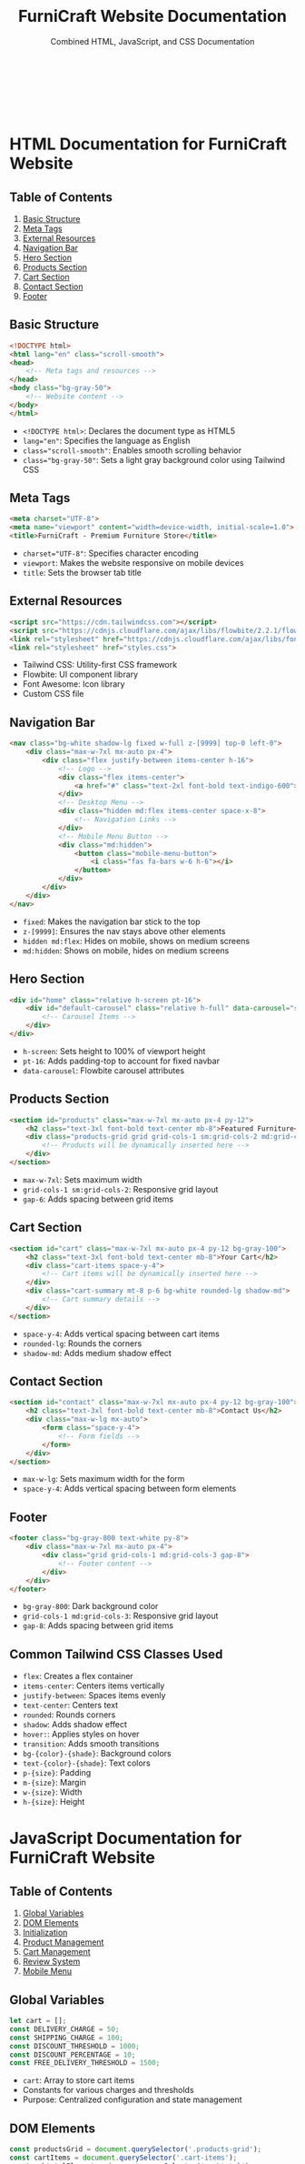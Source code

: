 <br><br><br><br><br><br>
<div style="text-align: center;">
    <h1>FurniCraft Website Documentation</h1>
    <p>Combined HTML, JavaScript, and CSS Documentation</p>
</div>
<br><br><br><br><br><br>

<div style="page-break-before: always;"></div>

# HTML Documentation for FurniCraft Website

## Table of Contents
1. [Basic Structure](#basic-structure)
2. [Meta Tags](#meta-tags)
3. [External Resources](#external-resources)
4. [Navigation Bar](#navigation-bar)
5. [Hero Section](#hero-section)
6. [Products Section](#products-section)
7. [Cart Section](#cart-section)
8. [Contact Section](#contact-section)
9. [Footer](#footer)

## Basic Structure
```html
<!DOCTYPE html>
<html lang="en" class="scroll-smooth">
<head>
    <!-- Meta tags and resources -->
</head>
<body class="bg-gray-50">
    <!-- Website content -->
</body>
</html>
```
- `<!DOCTYPE html>`: Declares the document type as HTML5
- `lang="en"`: Specifies the language as English
- `class="scroll-smooth"`: Enables smooth scrolling behavior
- `class="bg-gray-50"`: Sets a light gray background color using Tailwind CSS

## Meta Tags
```html
<meta charset="UTF-8">
<meta name="viewport" content="width=device-width, initial-scale=1.0">
<title>FurniCraft - Premium Furniture Store</title>
```
- `charset="UTF-8"`: Specifies character encoding
- `viewport`: Makes the website responsive on mobile devices
- `title`: Sets the browser tab title

## External Resources
```html
<script src="https://cdn.tailwindcss.com"></script>
<script src="https://cdnjs.cloudflare.com/ajax/libs/flowbite/2.2.1/flowbite.min.js"></script>
<link rel="stylesheet" href="https://cdnjs.cloudflare.com/ajax/libs/font-awesome/6.5.1/css/all.min.css">
<link rel="stylesheet" href="styles.css">
```
- Tailwind CSS: Utility-first CSS framework
- Flowbite: UI component library
- Font Awesome: Icon library
- Custom CSS file

<div style="page-break-before: always;"></div>

## Navigation Bar
```html
<nav class="bg-white shadow-lg fixed w-full z-[9999] top-0 left-0">
    <div class="max-w-7xl mx-auto px-4">
        <div class="flex justify-between items-center h-16">
            <!-- Logo -->
            <div class="flex items-center">
                <a href="#" class="text-2xl font-bold text-indigo-600">FurniCraft</a>
            </div>
            <!-- Desktop Menu -->
            <div class="hidden md:flex items-center space-x-8">
                <!-- Navigation Links -->
            </div>
            <!-- Mobile Menu Button -->
            <div class="md:hidden">
                <button class="mobile-menu-button">
                    <i class="fas fa-bars w-6 h-6"></i>
                </button>
            </div>
        </div>
    </div>
</nav>
```
- `fixed`: Makes the navigation bar stick to the top
- `z-[9999]`: Ensures the nav stays above other elements
- `hidden md:flex`: Hides on mobile, shows on medium screens
- `md:hidden`: Shows on mobile, hides on medium screens

## Hero Section
```html
<div id="home" class="relative h-screen pt-16">
    <div id="default-carousel" class="relative h-full" data-carousel="slide">
        <!-- Carousel Items -->
    </div>
</div>
```
- `h-screen`: Sets height to 100% of viewport height
- `pt-16`: Adds padding-top to account for fixed navbar
- `data-carousel`: Flowbite carousel attributes

## Products Section
```html
<section id="products" class="max-w-7xl mx-auto px-4 py-12">
    <h2 class="text-3xl font-bold text-center mb-8">Featured Furniture</h2>
    <div class="products-grid grid grid-cols-1 sm:grid-cols-2 md:grid-cols-3 lg:grid-cols-4 gap-6">
        <!-- Products will be dynamically inserted here -->
    </div>
</section>
```
- `max-w-7xl`: Sets maximum width
- `grid-cols-1 sm:grid-cols-2`: Responsive grid layout
- `gap-6`: Adds spacing between grid items

<div style="page-break-before: always;"></div>

## Cart Section
```html
<section id="cart" class="max-w-7xl mx-auto px-4 py-12 bg-gray-100">
    <h2 class="text-3xl font-bold text-center mb-8">Your Cart</h2>
    <div class="cart-items space-y-4">
        <!-- Cart items will be dynamically inserted here -->
    </div>
    <div class="cart-summary mt-8 p-6 bg-white rounded-lg shadow-md">
        <!-- Cart summary details -->
    </div>
</section>
```
- `space-y-4`: Adds vertical spacing between cart items
- `rounded-lg`: Rounds the corners
- `shadow-md`: Adds medium shadow effect

## Contact Section
```html
<section id="contact" class="max-w-7xl mx-auto px-4 py-12 bg-gray-100">
    <h2 class="text-3xl font-bold text-center mb-8">Contact Us</h2>
    <div class="max-w-lg mx-auto">
        <form class="space-y-4">
            <!-- Form fields -->
        </form>
    </div>
</section>
```
- `max-w-lg`: Sets maximum width for the form
- `space-y-4`: Adds vertical spacing between form elements

## Footer
```html
<footer class="bg-gray-800 text-white py-8">
    <div class="max-w-7xl mx-auto px-4">
        <div class="grid grid-cols-1 md:grid-cols-3 gap-8">
            <!-- Footer content -->
        </div>
    </div>
</footer>
```
- `bg-gray-800`: Dark background color
- `grid-cols-1 md:grid-cols-3`: Responsive grid layout
- `gap-8`: Adds spacing between grid items

## Common Tailwind CSS Classes Used
- `flex`: Creates a flex container
- `items-center`: Centers items vertically
- `justify-between`: Spaces items evenly
- `text-center`: Centers text
- `rounded`: Rounds corners
- `shadow`: Adds shadow effect
- `hover:`: Applies styles on hover
- `transition`: Adds smooth transitions
- `bg-{color}-{shade}`: Background colors
- `text-{color}-{shade}`: Text colors
- `p-{size}`: Padding
- `m-{size}`: Margin
- `w-{size}`: Width
- `h-{size}`: Height

<div style="page-break-before: always;"></div>

# JavaScript Documentation for FurniCraft Website

## Table of Contents
1. [Global Variables](#global-variables)
2. [DOM Elements](#dom-elements)
3. [Initialization](#initialization)
4. [Product Management](#product-management)
5. [Cart Management](#cart-management)
6. [Review System](#review-system)
7. [Mobile Menu](#mobile-menu)

## Global Variables
```javascript
let cart = [];
const DELIVERY_CHARGE = 50;
const SHIPPING_CHARGE = 100;
const DISCOUNT_THRESHOLD = 1000;
const DISCOUNT_PERCENTAGE = 10;
const FREE_DELIVERY_THRESHOLD = 1500;
```
- `cart`: Array to store cart items
- Constants for various charges and thresholds
- Purpose: Centralized configuration and state management

## DOM Elements
```javascript
const productsGrid = document.querySelector('.products-grid');
const cartItems = document.querySelector('.cart-items');
const subtotalElement = document.querySelector('.subtotal');
// ... more elements
```
- `document.querySelector()`: Selects first matching element
- Purpose: Caches DOM elements for better performance

## Initialization
```javascript
document.addEventListener('DOMContentLoaded', () => {
    fetchProducts();
    initializeReviews();
    initializeMobileMenu();
    updateCartSummary();
});
```
- `DOMContentLoaded`: Event fires when HTML is fully loaded
- Purpose: Initializes all website features

## Product Management

### Fetching Products
```javascript
async function fetchProducts() {
    const response = await fetch('https://alchemist-kira.github.io/shop-api/product.json');
    const data = await response.json();
    displayProducts(data.products);
}
```
- `async/await`: Handles asynchronous operations
- `fetch`: Gets data from API
- Purpose: Loads product data from external source

<div style="page-break-before: always;"></div>

### Displaying Products
```javascript
function displayProducts(products) {
    productsGrid.innerHTML = products.map(product => `
        <div class="product-card">
            <!-- Product HTML template -->
        </div>
    `).join('');
}
```
- Template literals: Creates HTML strings
- `map()`: Transforms array of products to HTML
- `join('')`: Combines array into string
- Purpose: Renders products in the grid

## Cart Management

### Adding to Cart
```javascript
function addToCart(product) {
    const existingItem = cart.find(item => item.id === product.id);
    
    if (existingItem) {
        existingItem.quantity += 1;
    } else {
        cart.push({
            ...product,
            quantity: 1
        });
    }
    
    updateCart();
    updateCartSummary();
}
```
- `find()`: Searches array for matching item
- Spread operator: Copies object properties
- Purpose: Manages cart item addition

### Updating Cart
```javascript
function updateCart() {
    cartItems.innerHTML = cart.map(item => `
        <div class="cart-item">
            <!-- Cart item HTML template -->
        </div>
    `).join('');
}
```
- Purpose: Refreshes cart display

<div style="page-break-before: always;"></div>

### Cart Summary
```javascript
function updateCartSummary() {
    if (!subtotalElement || !deliveryChargeElement || !shippingChargeElement || !discountElement || !totalElement) return;

    const subtotal = cart.reduce((total, item) => total + (item.price * item.quantity), 0);
    const discount = subtotal >= DISCOUNT_THRESHOLD ? (subtotal * DISCOUNT_PERCENTAGE / 100) : 0;
    
    // Apply free delivery if subtotal is over threshold
    const finalDeliveryCharge = cart.length > 0 ? (subtotal >= FREE_DELIVERY_THRESHOLD ? 0 : DELIVERY_CHARGE) : 0;
    const finalShippingCharge = cart.length > 0 ? (subtotal >= FREE_DELIVERY_THRESHOLD ? 0 : SHIPPING_CHARGE) : 0;
    
    const total = subtotal + finalDeliveryCharge + finalShippingCharge - discount;

    subtotalElement.textContent = `$${subtotal.toFixed(2)}`;
    deliveryChargeElement.textContent = cart.length > 0 ? `$${finalDeliveryCharge.toFixed(2)}` : '$0.00';
    shippingChargeElement.textContent = cart.length > 0 ? `$${finalShippingCharge.toFixed(2)}` : '$0.00';
    discountElement.textContent = `$${discount.toFixed(2)}`;
    totalElement.textContent = `$${total.toFixed(2)}`;
}
```

#### How Cart Summary Works

1. **Initial Check**
   ```javascript
   if (!subtotalElement || !deliveryChargeElement || !shippingChargeElement || !discountElement || !totalElement) return;
   ```
   - Checks if all required DOM elements exist
   - Returns early if any element is missing to prevent errors

2. **Subtotal Calculation**
   ```javascript
   const subtotal = cart.reduce((total, item) => total + (item.price * item.quantity), 0);
   ```
   - Uses `reduce()` to sum up all items in cart
   - For each item: price × quantity
   - Starts from 0 (initial value)

3. **Discount Calculation**
   ```javascript
   const discount = subtotal >= DISCOUNT_THRESHOLD ? (subtotal * DISCOUNT_PERCENTAGE / 100) : 0;
   ```
   - Checks if subtotal meets discount threshold ($1000)
   - If yes: applies 10% discount
   - If no: no discount (0)

4. **Delivery and Shipping Charges**
   ```javascript
   const finalDeliveryCharge = cart.length > 0 ? (subtotal >= FREE_DELIVERY_THRESHOLD ? 0 : DELIVERY_CHARGE) : 0;
   const finalShippingCharge = cart.length > 0 ? (subtotal >= FREE_DELIVERY_THRESHOLD ? 0 : SHIPPING_CHARGE) : 0;
   ```
   - First checks if cart has items (`cart.length > 0`)
   - If cart is empty: charges are 0
   - If cart has items:
     - Checks if subtotal meets free delivery threshold ($1500)
     - If yes: charges are 0
     - If no: applies normal charges ($50 delivery, $100 shipping)

5. **Total Calculation**
   ```javascript
   const total = subtotal + finalDeliveryCharge + finalShippingCharge - discount;
   ```
   - Adds all components: subtotal + delivery + shipping
   - Subtracts discount
   - This gives final amount to pay

<div style="page-break-before: always;"></div>

6. **Display Updates**
   ```javascript
   subtotalElement.textContent = `$${subtotal.toFixed(2)}`;
   deliveryChargeElement.textContent = cart.length > 0 ? `$${finalDeliveryCharge.toFixed(2)}` : '$0.00';
   shippingChargeElement.textContent = cart.length > 0 ? `$${finalShippingCharge.toFixed(2)}` : '$0.00';
   discountElement.textContent = `$${discount.toFixed(2)}`;
   totalElement.textContent = `$${total.toFixed(2)}`;
   ```
   - Updates each element with calculated values
   - Uses `toFixed(2)` to show 2 decimal places
   - Shows $0.00 for charges when cart is empty
   - Formats all numbers as currency with $ symbol

#### Example Scenarios

1. **Empty Cart**
   - Subtotal: $0.00
   - Delivery: $0.00
   - Shipping: $0.00
   - Discount: $0.00
   - Total: $0.00

2. **Cart with $800 Total**
   - Subtotal: $800.00
   - Delivery: $50.00
   - Shipping: $100.00
   - Discount: $0.00 (below $1000 threshold)
   - Total: $950.00

3. **Cart with $1200 Total**
   - Subtotal: $1200.00
   - Delivery: $50.00
   - Shipping: $100.00
   - Discount: $120.00 (10% of $1200)
   - Total: $1230.00

4. **Cart with $1600 Total**
   - Subtotal: $1600.00
   - Delivery: $0.00 (free delivery over $1500)
   - Shipping: $0.00 (free shipping over $1500)
   - Discount: $160.00 (10% of $1600)
   - Total: $1440.00

### Placing Order
```javascript
function placeOrder() {
    if (cart.length === 0) return;

    const confirmationMessage = document.createElement('div');
    confirmationMessage.className = 'bg-green-100 border border-green-400 text-green-700 px-4 py-3 rounded relative mb-4';
    // ... message content

    cart = [];
    updateCart();
    updateCartSummary();
}
```
- `createElement()`: Creates new DOM element
- Purpose: Handles order placement and confirmation

<div style="page-break-before: always;"></div>

## Review System
```javascript
const reviews = [
    {
        name: "Mahfuz",
        rating: 5,
        comment: "Amazing products and fast delivery!"
    },
    // ... more reviews
];

function initializeReviews() {
    const reviewsContainer = document.querySelector('#reviews .grid');
    reviewsContainer.innerHTML = reviews.map(review => `
        <!-- Review HTML template -->
    `).join('');
}
```
- Array of review objects
- Purpose: Displays customer reviews

## Mobile Menu
```javascript
function initializeMobileMenu() {
    mobileMenuButton.addEventListener('click', () => {
        mobileMenu.classList.toggle('hidden');
    });
}
```
- `addEventListener()`: Attaches event handler
- `classList.toggle()`: Toggles CSS class
- Purpose: Handles mobile menu functionality

## JavaScript Concepts Used

### Variables and Constants
- `let`: Mutable variables
- `const`: Immutable variables
- Purpose: Data storage and configuration

### Functions
- Regular functions
- Arrow functions
- Async functions
- Purpose: Code organization and reusability

### Array Methods
- `map()`: Transform array elements
- `find()`: Search array
- `reduce()`: Calculate totals
- `filter()`: Filter array elements
- Purpose: Data manipulation

### DOM Manipulation
- `querySelector()`: Select elements
- `innerHTML`: Update content
- `createElement()`: Create elements
- `classList`: Manage classes
- Purpose: Update webpage content

<div style="page-break-before: always;"></div>

### Events
- `addEventListener()`: Handle events
- `DOMContentLoaded`: Page load
- `click`: User clicks
- Purpose: User interaction handling

### Async/Await
- `async`: Declare async function
- `await`: Wait for promise
- `fetch()`: Get data
- Purpose: Handle asynchronous operations

### Template Literals
- Backticks (`)
- `${expression}`
- Purpose: Create dynamic strings

### Object Methods
- Spread operator
- Object destructuring
- Purpose: Object manipulation

### Error Handling
- Try/catch blocks
- Error messages
- Purpose: Graceful error management

<div style="page-break-before: always;"></div>

# CSS Documentation for FurniCraft Website

## Table of Contents
1. [Product Card Hover Effect](#product-card-hover-effect)
2. [Scrollbar Styling](#scrollbar-styling)
3. [Form Input Focus Styles](#form-input-focus-styles)
4. [Button Hover Effects](#button-hover-effects)
5. [Cart Item Animation](#cart-item-animation)

## Product Card Hover Effect
```css
.product-card {
    transition: transform 0.3s ease-in-out;
}

.product-card:hover {
    transform: translateY(-5px);
}
```
- `transition`: Creates smooth animation for transform property
- `transform`: Moves element up by 5 pixels on hover
- `ease-in-out`: Smooth acceleration and deceleration
- Purpose: Creates an interactive "lifting" effect when hovering over products

## Scrollbar Styling
```css
::-webkit-scrollbar-thumb:hover {
    background: #555;
}
```
- `::-webkit-scrollbar-thumb`: Targets the scrollbar thumb (draggable part)
- `:hover`: Applies style when mouse hovers over scrollbar
- `background: #555`: Changes scrollbar color to dark gray
- Purpose: Improves scrollbar visibility and user experience

## Form Input Focus Styles
```css
input:focus, textarea:focus {
    outline: none;
    border-color: #4F46E5;
    box-shadow: 0 0 0 3px rgba(79, 70, 229, 0.1);
}
```
- `:focus`: Applies styles when input is selected
- `outline: none`: Removes default browser outline
- `border-color`: Changes border color to indigo
- `box-shadow`: Adds subtle glow effect
- Purpose: Provides visual feedback when interacting with form elements

## Button Hover Effects
```css
button {
    transition: all 0.3s ease-in-out;
}

button:hover {
    transform: translateY(-1px);
}
```
- `transition: all`: Animates all changing properties
- `transform`: Slightly lifts button on hover
- Purpose: Makes buttons more interactive and engaging

<div style="page-break-before: always;"></div>

## Cart Item Animation
```css
.cart-item {
    animation: slideIn 0.3s ease-in-out;
}

@keyframes slideIn {
    from {
        opacity: 0;
        transform: translateX(-20px);
    }
    to {
        opacity: 1;
        transform: translateX(0);
    }
}
```
- `animation`: Applies the slideIn animation
- `@keyframes`: Defines the animation sequence
- `from/to`: Specifies start and end states
- `opacity`: Controls transparency
- `transform`: Moves element horizontally
- Purpose: Creates smooth entrance animation for cart items

## CSS Properties Explained

### Transitions
- `transition`: Shorthand for transition properties
- `transition-property`: Which properties to animate
- `transition-duration`: How long the animation takes
- `transition-timing-function`: How the animation progresses
- `transition-delay`: When the animation starts

### Transforms
- `transform`: Applies 2D or 3D transformations
- `translateX/Y`: Moves element horizontally/vertically
- `scale`: Changes element size
- `rotate`: Rotates element
- `skew`: Skews element

### Animations
- `animation`: Shorthand for animation properties
- `animation-name`: Name of the keyframes
- `animation-duration`: How long animation takes
- `animation-timing-function`: How animation progresses
- `animation-delay`: When animation starts
- `animation-iteration-count`: How many times to repeat
- `animation-direction`: Which direction to play
- `animation-fill-mode`: How to apply styles before/after
- `animation-play-state`: Whether animation is running/paused

<div style="page-break-before: always;"></div>

### Pseudo-classes
- `:hover`: When mouse is over element
- `:focus`: When element is selected
- `:active`: When element is being clicked
- `:visited`: For visited links
- `:first-child`: First element in parent
- `:last-child`: Last element in parent

### Box Model
- `margin`: Space outside element
- `padding`: Space inside element
- `border`: Element's border
- `box-shadow`: Adds shadow effect
- `border-radius`: Rounds corners

### Colors and Opacity
- `color`: Text color
- `background-color`: Background color
- `opacity`: Element transparency
- `rgba()`: Color with alpha channel
- `hsla()`: Color with hue, saturation, lightness, alpha

### Layout
- `display`: How element is displayed
- `position`: How element is positioned
- `z-index`: Stack order
- `float`: Element floating
- `clear`: Clearing floats
```